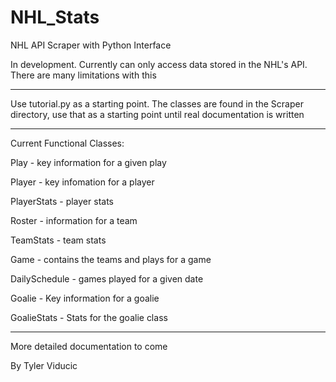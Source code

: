 # NHL_Stats
NHL API Scraper with Python Interface

In development. Currently can only access data stored in the NHL's API.  There are many limitations with this
_____________________________________________________________________________________________________________

Use tutorial.py as a starting point. The classes are found in the Scraper directory, use that as a starting
point until real documentation is written
_____________________________________________________________________________________________________________


Current Functional Classes:

Play - key information for a given play

Player - key infomation for a player 

PlayerStats - player stats

Roster - information for a team

TeamStats - team stats

Game - contains the teams and plays for a game

DailySchedule - games played for a given date

Goalie - Key information for a goalie

GoalieStats - Stats for the goalie class
_____________________________________________________________________________________________________________


More detailed documentation to come

By Tyler Viducic
